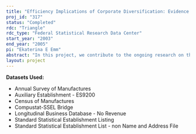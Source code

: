 ```yaml
---
title: "Efficiency Implications of Corporate Diversification: Evidence from Micro Data"
proj_id: "317"
status: "Completed"
rdc: "Triangle"
rdc_type: "Federal Statistical Research Data Center"
start_year: "2003"
end_year: "2005"
pi: "Ekaterina E Emm"
abstract: "In this project, we contribute to the ongoing research on the rationales for corporate diversification. Using the Longitudinal Research Database (LRD) as our main source of data, we examine whether combining several lines of business under one corporate umbrella leads to increased productive performance. Studying the direct effect of diversification on productive efficiency allows us to discern between two major theories of corporate diversification: the agency cost hypothesis and the synergy hypothesis. Further, the project contributes to the literature by investigating whether efficiency differences between diversified and focused firms lead to the “diversification discount”. To measure productive efficiency, we employ a non-parametric approach, the Weak Axiom of Profit Maximization (WAPM), using establishment-level and firm-level data. This method has several advantages over other conventional measures of productive efficiency. To the best of our knowledge, this project is the first application of the WAPM to a sample of non-financial institutions. This project will provide benefits to the Census Bureau’s data programs through understanding and improving the quality of the data. The project will merge the Annual Survey of Manufactures (ASM/LRD), Census of Manufactures (CM/LRD), Company Auxiliary Offices (CAO), National Employer Survey (NES), Standard Statistical Establishment List (SSEL), and the time-linked version of the SSEL called the Longitudinal Business Database with the public-use databases COMPUSTAT, Center for Research in Security Prices (CRSP) and Security Data Corporation (SDC). Once the databases are merged, comparisons of the data items collected by the Census Bureau to the data contained in the public-use databases will be performed. "
layout: project
---
```


**Datasets Used:**

  - Annual Survey of Manufactures 
  - Auxiliary Establishment - ES9200 
  - Census of Manufactures 
  - Compustat-SSEL Bridge 
  - Longitudinal Business Database - No Revenue 
  - Standard Statistical Establishment Listing 
  - Standard Statistical Establishment List - non Name and Address File 

